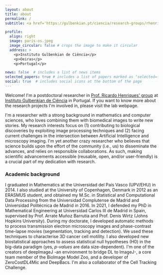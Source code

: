 ```yaml
---
layout: about
title: about
permalink: /
subtitle: <a href='https://gulbenkian.pt/ciencia/research-groups/rhenriques/'>Optical Cell Biology Group</a>, <a href='https://gulbenkian.pt/ciencia/'>Instituto Gulbenkian de Ciência</a>

profile:
  align: right
  image: paris-os.jpeg
  image_circular: false # crops the image to make it circular
  address: >
    <p>Instituto Gulbenkian de Ciência</p>
    <p>Oeiras</p>
    <p>Portugal</p>

news: false  # includes a list of news items
selected_papers: true # includes a list of papers marked as "selected={true}"
social: true  # includes social icons at the bottom of the page
---
```


Welcome! I'm a postdoctoral researcher in [Prof. Ricardo Henriques' group](https://henriqueslab.github.io/) at [Instituto Gulbenkian de Ciência](https://gulbenkian.pt/ciencia/) in Portugal. If you want to know more about the research projects I'm involved in, please visit the lab webpage. 

I'm a researcher with a strong background in mathematics and computer sciences, who loves combining them with biomedical images to write new stories. 
My research interests focus on (1) contributing to biological discoveries by exploiting image processing techniques and (2) facing current challenges in the intersection between Artificial Intelligence and microscopy imaging. I'm yet another crazy researcher who believes that science builds upon the effort of the community (i.e., us) to disseminate the advances, and relies on responsible collaborations. As such, making scientific advancements accessible (reusable, open, and/or user-friendly) is a crucial part of my dedication with research. 

### Academic background
I graduated in Mathematics at the Universidad del País Vasco (UPV/EHU) in 2014. I also studied at the University of Copenhagen, Denmark in 2012 as an ERASMUS student, and obtained my M.Sc. in Statistical and Computational Data Processing from the Universidad Complutense de Madrid and Universidad Politécnica de Madrid in 2016. 
In 2021, I defended my PhD in Mathematical Engineering at Universidad Carlos III de Madrid in Spain, supervised by Prof. Arrate Muñoz Barrutia and Prof. Denis Wirtz (Johns Hopkins University). 
During my doctorate, I developed automatic methods to process transmission electron microscopy images and phase-contrast time-lapse movies (segmentation, tracking and detection). We used these techniques to characterise 3D cancer cell motility. 
I also developed new biostatistical approaches to assess statistical null hypotheses (H0) in the big-data paradigm (yes, *p-values* are data size-dependent). I'm one of the creators of deepImageJ -an environment to bridge DL to ImageJ-, a core team member of the BioImage Model Zoo, and a developer of ZeroCostDL4Mic and DeepBacs. I'm also a collaborator of the Cell Tracking Challenge.
